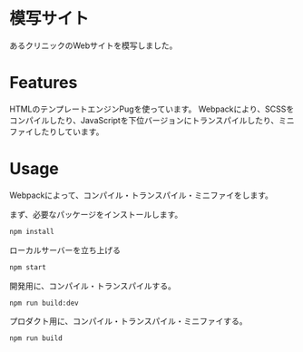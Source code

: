 # 模写サイト

あるクリニックのWebサイトを模写しました。

<!-- # DEMO

"hoge"の魅力が直感的に伝えわるデモ動画や図解を載せる -->


# Features

HTMLのテンプレートエンジンPugを使っています。
Webpackにより、SCSSをコンパイルしたり、JavaScriptを下位バージョンにトランスパイルしたり、ミニファイしたりしています。

<!-- # Requirement

* huga 3.5.2
* hogehuga 1.0.2 -->

<!-- # Installation

Requirementで列挙したライブラリなどのインストール方法を説明する

```bash
pip install huga_package
``` -->


# Usage

Webpackによって、コンパイル・トランスパイル・ミニファイをします。

まず、必要なパッケージをインストールします。

```bash
npm install
```

ローカルサーバーを立ち上げる

```bash
npm start
```

開発用に、コンパイル・トランスパイルする。

```bash
npm run build:dev
```

プロダクト用に、コンパイル・トランスパイル・ミニファイする。

```bash
npm run build
```

<!-- # Author

作成情報を列挙する

* 作成者
* 所属
* E-mail -->

<!-- # License
ライセンスを明示する

"hoge" is under [MIT license](https://en.wikipedia.org/wiki/MIT_License).

社内向けなら社外秘であることを明示してる

"hoge" is Confidential. -->



<!-- # アンケートアプリ

トピックについて複数の選択肢から回答したり、コメントしたりできるアンケートアプリです。


## 技術スタック

HTML5, CSS3, Sass(SCSS), JavaScript, PHP, SQL


## Features

HTML5やSass、JavaScript（ES6）、PHPを使って、MVCモデルで作成しました。
Sass（SCSS）は、タスクランナー（gulp）によりコンパイルしています。 -->
